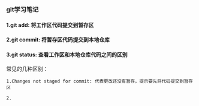 ### git学习笔记

#### 1.git add: 将工作区代码提交到暂存区

#### 2.git commit: 将暂存区代码提交到本地仓库

#### 3.git status: 查看工作区和本地仓库代码之间的区别

常见的几种区别：

    1.Changes not staged for commit: 代表更改还没有暂存，提示要先将代码提交到暂存区

    2.


